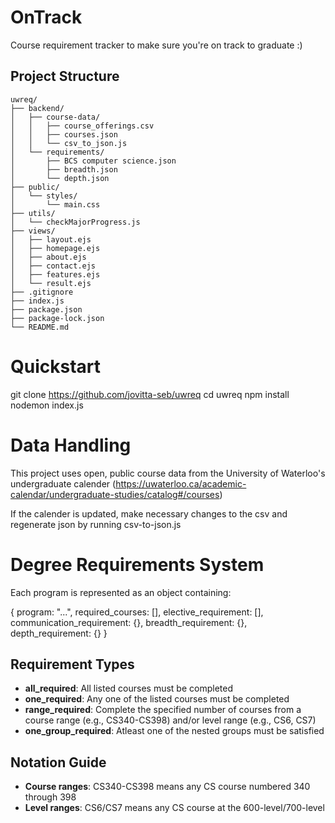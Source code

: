 # OnTrack
Course requirement tracker to make sure you're on track to graduate :)

## Project Structure
```
uwreq/
├── backend/
│   ├── course-data/
│   │   ├── course_offerings.csv
│   │   ├── courses.json
│   │   └── csv_to_json.js
│   └── requirements/
│       ├── BCS computer science.json
│       ├── breadth.json
│       └── depth.json
├── public/
│   └── styles/
│       └── main.css
├── utils/
│   └── checkMajorProgress.js
├── views/
│   ├── layout.ejs
│   ├── homepage.ejs
│   ├── about.ejs
│   ├── contact.ejs
│   ├── features.ejs
│   └── result.ejs
├── .gitignore
├── index.js
├── package.json
├── package-lock.json
└── README.md

```

# Quickstart
git clone https://github.com/jovitta-seb/uwreq
cd uwreq
npm install
nodemon index.js

# Data Handling
This project uses open, public course data from the University of Waterloo's undergraduate calender
(https://uwaterloo.ca/academic-calendar/undergraduate-studies/catalog#/courses)

If the calender is updated, make necessary changes to the csv and regenerate json by running csv-to-json.js

# Degree Requirements System
Each program is represented as an object containing:

{
    program: "...",
    required_courses: [],
    elective_requirement: [],
    communication_requirement: {},
    breadth_requirement: {},
    depth_requirement: {}
}

## Requirement Types

- **all_required**: All listed courses must be completed
- **one_required**: Any one of the listed courses must be completed
- **range_required**: Complete the specified number of courses from a course range (e.g., CS340-CS398) and/or level range (e.g., CS6, CS7)
- **one_group_required**: Atleast one of the nested groups must be satisfied


## Notation Guide

- **Course ranges**: CS340-CS398 means any CS course numbered 340 through 398
- **Level ranges**: CS6/CS7 means any CS course at the 600-level/700-level